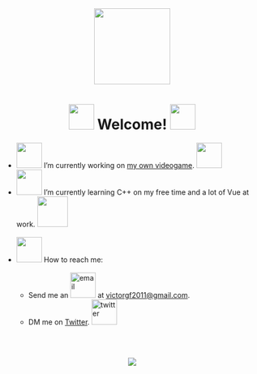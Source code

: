 <div align="center">
  <img src="http://www.wonder-tonic.com/geocitiesizer/images/computer-01.gif" width="150px" />
  <h1><img src="http://www.wonder-tonic.com/geocitiesizer/images/genie.gif" width="50px"/> Welcome! <img src="http://www.wonder-tonic.com/geocitiesizer/images/genie.gif" width="50px"/></h1>
</div>

- <img src="http://www.wonder-tonic.com/geocitiesizer/images/hot.gif" width="50px"/> I’m currently working on [my own videogame](https://github.com/TortitasT/Cid-Game). <img src="http://www.wonder-tonic.com/geocitiesizer/images/floppy-05.gif" width="50px"> <br>
- <img src="http://www.wonder-tonic.com/geocitiesizer/images/hot.gif" width="50px"/> I’m currently learning C++ on my free time and a lot of Vue at work. <img src="http://www.wonder-tonic.com/geocitiesizer/images/dancingbaby.gif" width="60px"/> <br><br>
- <img src="http://www.wonder-tonic.com/geocitiesizer/images/hot.gif" width="50px"/> How to reach me: 
  <br><br>
  - Send me an [<img src="http://animations.fg-a.com/email/aniemail19.gif" width="50px" alt="email"/>](mailto:victorgf2011@gmail.com) at victorgf2011@gmail.com.
  - DM me on [Twitter](https://twitter.com/tortitas_t). <img src="http://www.wonder-tonic.com/geocitiesizer/images/man-farting.gif" width="50px" alt="twitter"/>

<br><br>

<div align="center">
  <img src="https://github-readme-stats.vercel.app/api?username=TortitasT&count_private=true&show_icons=true&theme=dracula" />
</div>

<br>

